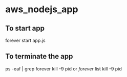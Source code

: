 # aws_nodejs_app 

## To start app
forever start app.js

## To terminate the app
ps -eaf | grep forever
kill -9 pid
or
*forever* list
kill -9 pid

